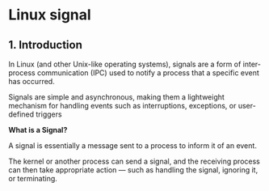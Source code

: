 # Linux signal 
## 1. Introduction
In Linux (and other Unix-like operating systems), signals are a form of inter-process communication (IPC) used to notify a process that a specific event has occurred.

Signals are simple and asynchronous, making them a lightweight mechanism for handling events such as interruptions, exceptions, or user-defined triggers

**What is a Signal?**

A signal is essentially a message sent to a process to inform it of an event. 

The kernel or another process can send a signal, and the receiving process can then take appropriate action — such as handling the signal, ignoring it, or terminating.

